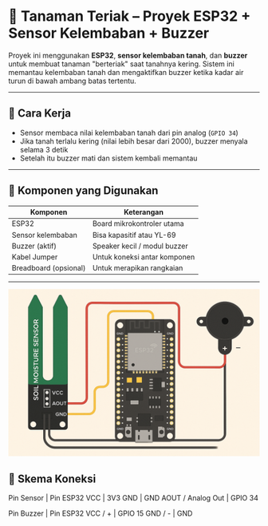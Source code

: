 # 🌱 Tanaman Teriak – Proyek ESP32 + Sensor Kelembaban + Buzzer

Proyek ini menggunakan **ESP32**, **sensor kelembaban tanah**, dan **buzzer** untuk membuat tanaman "berteriak" saat tanahnya kering. Sistem ini memantau kelembaban tanah dan mengaktifkan buzzer ketika kadar air turun di bawah ambang batas tertentu.

---

## 🧠 Cara Kerja

- Sensor membaca nilai kelembaban tanah dari pin analog (`GPIO 34`)
- Jika tanah terlalu kering (nilai lebih besar dari 2000), buzzer menyala selama 3 detik
- Setelah itu buzzer mati dan sistem kembali memantau

---

## 🧰 Komponen yang Digunakan

| Komponen             | Keterangan                    |
|----------------------|-------------------------------|
| ESP32                | Board mikrokontroler utama    |
| Sensor kelembaban    | Bisa kapasitif atau YL-69     |
| Buzzer (aktif)       | Speaker kecil / modul buzzer  |
| Kabel Jumper         | Untuk koneksi antar komponen  |
| Breadboard (opsional)| Untuk merapikan rangkaian     |

---
![Wiring Diagram](images/moist_sensor.png)

## 🔌 Skema Koneksi

Pin Sensor | Pin ESP32
VCC | 3V3
GND | GND
AOUT / Analog Out | GPIO 34

Pin Buzzer | Pin ESP32
VCC / + | GPIO 15
GND / - | GND